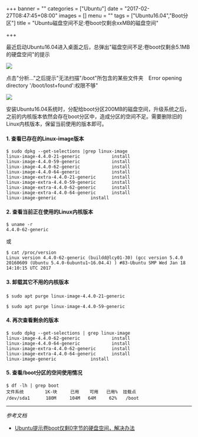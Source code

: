 +++
banner = ""
categories = ["Ubuntu"]
date = "2017-02-27T08:47:45+08:00"
images = []
menu = ""
tags = ["Ubuntu16.04","Boot分区"]
title = "Ubuntu磁盘空间不足:卷boot仅剩余xxMB的磁盘空间"

+++

最近启动Ubuntu16.04进入桌面之后，总弹出"磁盘空间不足:卷boot仅剩余5.1MB的硬盘空间"的提示

![](/images/170227_01_00_01.png)

点击"分析..."之后提示"无法扫描"/boot"所包含的某些文件夹　Error opening directory '/boot/lost+found':权限不够"

![](/images/170227_01_00_02.png)

安装Ubuntu16.04系统时，分配给boot分区200MB的磁盘空间，升级系统之后，之前的内核版本依然会存在boot分区中，造成分区的空间不足。需要删除旧的Linux内核版本，保留当前使用的版本即可。

#### 1.  查看已存在的Linux-image版本

	$ sudo dpkg --get-selections |grep linux-image  
	linux-image-4.4.0-21-generic			install  
	linux-image-4.4.0-59-generic			install  
	linux-image-4.4.0-62-generic			install  
	linux-image-4.4.0-64-generic			install  
	linux-image-extra-4.4.0-21-generic		install  
	linux-image-extra-4.4.0-59-generic		install  
	linux-image-extra-4.4.0-62-generic		install  
	linux-image-extra-4.4.0-64-generic		install  
	linux-image-generic				install		

#### 2. 查看当前正在使用的Linux内核版本

	$ uname -r  
	4.4.0-62-generic
	
或

	$ cat /proc/version  
	Linux version 4.4.0-62-generic (buildd@lcy01-30) (gcc version 5.4.0 20160609 (Ubuntu 5.4.0-6ubuntu1~16.04.4) ) #83-Ubuntu SMP Wed Jan 18 14:10:15 UTC 2017

#### 3. 卸载其它不用的内核版本

	$ sudo apt purge linux-image-4.4.0-21-generic 　
	
	$ sudo apt purge linux-image-4.4.0-59-generic 
	
#### 4. 再次查看剩余的版本

	$ sudo dpkg --get-selections | grep linux-image  
	linux-image-4.4.0-62-generic			install  
	linux-image-4.4.0-64-generic			install  
	linux-image-extra-4.4.0-62-generic		install  
	linux-image-extra-4.4.0-64-generic		install  
	linux-image-generic				install  
	
#### 5. 查看/boot分区的空间使用情况

	$ df -lh | grep boot   
	文件系统        1K-块     已用    可用   已用%  挂载点  
	/dev/sda1      180M 	104M   64M     62%　　/boot  

---

*参考文档*

*  [Ubuntu提示卷boot仅剩0字节的硬盘空间，解决办法](http://www.linuxdiyf.com/linux/23774.html)

	
	
	
	
	
